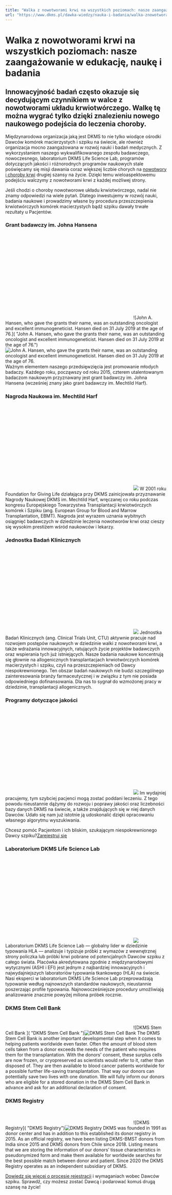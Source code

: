 ```yaml
---
title: "Walka z nowotworami krwi na wszystkich poziomach: nasze zaangażowanie w edukację, naukę i badania "
url: "https://www.dkms.pl/dawka-wiedzy/nauka-i-badania/walka-znowotworami-krwi-na-wszystkich-poziomach-nasze-zaangazowanie-wedukacje-nauke-oraz-badania"
---
```


# Walka z nowotworami krwi na wszystkich poziomach: nasze zaangażowanie w edukację, naukę i badania 

## Innowacyjność badań często okazuje się decydującym czynnikiem w walce z nowotworami układu krwiotwórczego. Walkę tę można wygrać tylko dzięki znalezieniu nowego naukowego podejścia do leczenia choroby.

Międzynarodowa organizacja jaką jest DKMS to nie tylko wiodące ośrodki Dawców komórek macierzystych i szpiku na świecie, ale również organizacja mocno zaangażowana w rozwój nauki i badań medycznych. Z wykorzystaniem naszego wykwalifikowanego zespołu badawczego, nowoczesnego, laboratorium DKMS Life Science Lab, programów dotyczących jakości i różnorodnych programów naukowych stale poświęcamy się misji dawania coraz większej liczbie chorych na [nowotwory i choroby krwi](/dawka-wiedzy/o-nowotworach-krwi "O nowotworach krwi") drugiej szansy na życie. Dzięki temu wieloaspektowemu podejściu walczymy z nowotworami krwi z każdej możliwej strony.


Jeśli chodzi o choroby nowotworowe układu krwiotwórczego, nadal nie znamy odpowiedzi na wiele pytań. Dlatego inwestujemy w rozwój nauki, badania naukowe i prowadzimy własne by procedura przeszczepienia krwiotwórczych komórek macierzystych bądź szpiku dawały trwałe rezultaty u Pacjentów.


### **Grant badawczy im. Johna Hansena**


![](data:image/svg+xml;charset=utf-8,%3Csvg%20height='267'%20width='400'%20xmlns='http://www.w3.org/2000/svg'%20version='1.1'%3E%3C/svg%3E)![John A. Hansen, who gave the grants their name, was an outstanding oncologist and excellent immunogeneticist. Hansen died on 31 July 2019 at the age of 76.]( "John A. Hansen, who gave the grants their name, was an outstanding oncologist and excellent immunogeneticist. Hansen died on 31 July 2019 at the age of 76.")![John A. Hansen, who gave the grants their name, was an outstanding oncologist and excellent immunogeneticist. Hansen died on 31 July 2019 at the age of 76.](https://assets-eu-01.kc-usercontent.com:443/bed48093-082e-0109-4b5f-7bdadab5eedd/c788798f-6a12-41e0-9bb5-e09ac18551dd/John-A.-Hansen_quer.jpg?w=400&h=267&auto=format&lossless=true&fit=cover "John A. Hansen, who gave the grants their name, was an outstanding oncologist and excellent immunogeneticist. Hansen died on 31 July 2019 at the age of 76.")
Ważnym elementem naszego przedsięwzięcia jest promowanie młodych badaczy. Każdego roku, począwszy od roku 2015, czterem utalentowanym badaczom naukowym przyznawany jest grant badawczy im. Johna Hansena (wcześniej znany jako grant badawczy im. Mechtild Harf).


### Nagroda Naukowa im. Mechtild Harf


![](data:image/svg+xml;charset=utf-8,%3Csvg%20height='267'%20width='400'%20xmlns='http://www.w3.org/2000/svg'%20version='1.1'%3E%3C/svg%3E)![]()![](https://assets-eu-01.kc-usercontent.com:443/bed48093-082e-0109-4b5f-7bdadab5eedd/7b67bccc-6641-4889-8de0-55b55b5f8f5f/Projekt%20bez%20tytu%C5%82u%20%288%29.jpg?w=400&h=267&auto=format&lossless=true&fit=cover)
W 2001 roku Foundation for Giving Life działająca przy DKMS zainicjowała przyznawanie Nagrody Naukowej DKMS im. Mechtild Harf, wręczanej co roku podczas kongresu Europejskiego Towarzystwa Transplantacji krwiotwórczych komórek i Szpiku (ang. European Group for Blood and Marrow Transplantation, EBMT). Nagroda jest wyrazem uznania wybitnych osiągnięć badawczych w dziedzinie leczenia nowotworów krwi oraz cieszy się wysokim prestiżem wśród naukowców i lekarzy.


### **Jednostka Badań Klinicznych**


![](data:image/svg+xml;charset=utf-8,%3Csvg%20height='267'%20width='400'%20xmlns='http://www.w3.org/2000/svg'%20version='1.1'%3E%3C/svg%3E)![]()![](https://assets-eu-01.kc-usercontent.com:443/bed48093-082e-0109-4b5f-7bdadab5eedd/8196b635-053b-41cf-abd6-57cfde6b4213/FXT36042.jpg?w=400&h=267&auto=format&lossless=true&fit=cover)
Jednostka Badań Klinicznych (ang. Clinical Trials Unit, CTU) aktywnie pracuje nad rozwojem postępów naukowych w dziedzinie walki z nowotworami krwi, a także wdrażania innowacyjnych, ratujących życie projektów badawczych oraz wspierania tych już istniejących. Nasze badania naukowe koncentrują się głownie na allogenicznych transplantacjach krwiotwórczych komórek macierzystych i szpiku, czyli na przeszczepieniach od Dawcy niespokrewnionego. Ten obszar badań naukowych nie budzi szczególnego zainteresowania branży farmaceutycznej i w związku z tym nie posiada odpowiedniego dofinansowania. Dla nas to sygnał do wzmożonej pracy w dziedzinie, transplantacji allogenicznych.


### **Programy dotyczące jakości**


![](data:image/svg+xml;charset=utf-8,%3Csvg%20height='267'%20width='400'%20xmlns='http://www.w3.org/2000/svg'%20version='1.1'%3E%3C/svg%3E)![]()![](https://assets-eu-01.kc-usercontent.com:443/bed48093-082e-0109-4b5f-7bdadab5eedd/824d3823-7b09-4182-a7a8-5f283fc3a9c8/FXT36087.jpg?w=400&h=267&auto=format&lossless=true&fit=cover)
Im wydajniej pracujemy, tym szybciej pacjenci mogą zostać poddani leczeniu. Z tego powodu nieustannie dążymy do rozwoju i poprawy jakości oraz liczebności bazy danych DKMS na świecie, a także znajdujących się w niej danych Dawców. Udało się nam już istotnie ją udoskonalić dzięki opracowaniu własnego algorytmu wyszukiwania.


Chcesz pomóc Pacjentom i ich bliskim, szukającym niespokrewnionego Dawcy szpiku?[Zarejestruj się](/zarejestruj-sie-teraz "Zarejestruj sie teraz")
### Laboratorium DKMS Life Science Lab


![](data:image/svg+xml;charset=utf-8,%3Csvg%20height='267'%20width='400'%20xmlns='http://www.w3.org/2000/svg'%20version='1.1'%3E%3C/svg%3E)![]()![](https://assets-eu-01.kc-usercontent.com:443/bed48093-082e-0109-4b5f-7bdadab5eedd/561d3cac-70ec-4fcb-a0c0-5e0653728182/dkms-lsl_2016.png?w=300&h=200&auto=format&lossless=true&fit=cover)
Laboratorium DKMS Life Science Lab — globalny lider w dziedzinie typowania HLA — analizuje i typizuje próbki z wymazów z wewnętrznej strony policzka lub próbki krwi pobrane od potencjalnych Dawców szpiku z całego świata. Placówka akredytowana zgodnie z międzynarodowymi wytycznymi (ASHI i EFI) jest jednym z najbardziej innowacyjnych i najwydajniejszych laboratoriów typowania tkankowego (HLA) na świecie. Nasi eksperci w laboratorium DKMS Life Science Lab przeprowadzają typowanie według najnowszych standardów naukowych, nieustannie poszerzając profile typowania. Najnowocześniejsze procedury umożliwiają analizowanie znacznie powyżej miliona próbek rocznie.


### DKMS Stem Cell Bank


![](data:image/svg+xml;charset=utf-8,%3Csvg%20height='40'%20width='400'%20xmlns='http://www.w3.org/2000/svg'%20version='1.1'%3E%3C/svg%3E)![DKMS Stem Cell Bank ]( "DKMS Stem Cell Bank ")![DKMS Stem Cell Bank ](https://assets-eu-01.kc-usercontent.com:443/bed48093-082e-0109-4b5f-7bdadab5eedd/24758f5d-7a28-4d34-b2b5-a67def23e65d/DKMS_StemCellBank_Logo_RGB.jpg?w=400&h=40&auto=format&lossless=true&fit=cover "DKMS Stem Cell Bank ")
The DKMS Stem Cell Bank is another important developmental step when it comes to helping patients worldwide even faster. Often the amount of blood stem cells taken from a donor exceeds the needs of the patient who requires them for the transplantation. With the donors' consent, these surplus cells are now frozen, or cryopreserved as scientists would refer to it, rather than disposed of. They are then available to blood cancer patients worldwide for a possible further life\-saving transplantation. That way our donors can potentially save two lives with one donation. We will fully inform our donors who are eligible for a stored donation in the DKMS Stem Cell Bank in advance and ask for an additional declaration of consent.


### DKMS Registry


![](data:image/svg+xml;charset=utf-8,%3Csvg%20height='46'%20width='400'%20xmlns='http://www.w3.org/2000/svg'%20version='1.1'%3E%3C/svg%3E)![DKMS Registry]( "DKMS Registry")![DKMS Registry](https://assets-eu-01.kc-usercontent.com:443/bed48093-082e-0109-4b5f-7bdadab5eedd/217b1099-a346-4ea8-b84a-46c58553ceee/DKMS_Registry_Logo_RGB.jpg?w=400&h=46&auto=format&lossless=true&fit=cover "DKMS Registry")
DKMS was founded in 1991 as donor center and has in addition to this established its donor registry in 2015\. As an official registry, we have been listing DKMS\-BMST donors from India since 2015 and DKMS donors from Chile since 2018\. Listing means that we are storing the information of our donors’ tissue characteristics in pseudonymized form and make them available for worldwide searches for the best possible match between donor and patient. Since 2020 the DKMS Registry operates as an independent subsidiary of DKMS.


[Dowiedz się więcej o procesie rejestracji](https://www.dkms.pl/dawka-wiedzy/o-rejestracji) i wymaganiach wobec Dawców szpiku. Sprawdź, czy możesz zostać Dawcą i podarować komuś drugą szansę na życie!


